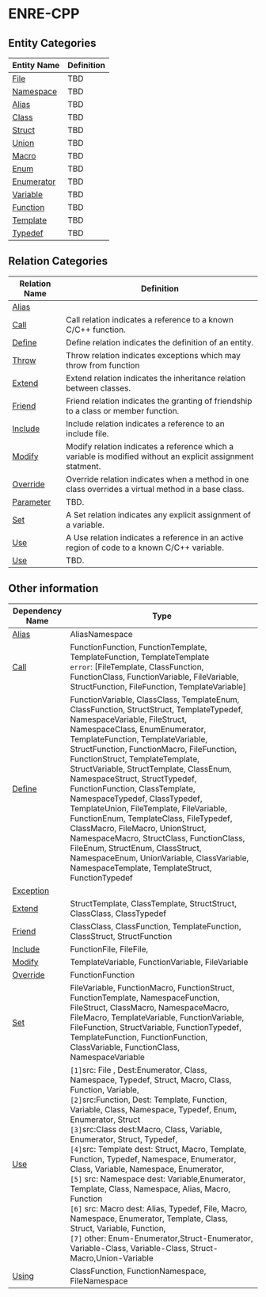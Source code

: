 # ENRE-CPP


## Entity Categories

| Entity Name                        | Definition                                   |
|------------------------------------|----------------------------------------------|
| [File](entity/File.md)             | TBD                                          |
| [Namespace](entity/Namespace.md)   | TBD                                          |
| [Alias](entity/Alias.md)           | TBD                                          |
| [Class](entity/Class.md)           | TBD                                          |
| [Struct](entity/Struct.md)         | TBD                                          |
| [Union](entity/Union.md)           | TBD                                          |
| [Macro](entity/Macro.md)           | TBD                                          |
| [Enum](entity/Enum.md)             | TBD                                          |
| [Enumerator](entity/Enumerator.md) | TBD                                          |
| [Variable](entity/Variable.md)     | TBD                                          |
| [Function](entity/Function.md)     | TBD                                          |
| [Template](entity/Template.md)     | TBD                                          |
| [Typedef](entity/Typedef.md)       | TBD                                          |

## Relation Categories

| Relation Name                      | Definition                                                                                                  |
|------------------------------------|-------------------------------------------------------------------------------------------------------------|
| [Alias](relation/Alias.md)         |                                                                                                             |
| [Call](relation/Call.md)           | Call relation indicates a reference to a known C/C++ function.                                              |
| [Define](relation/Define.md)       | Define relation indicates the definition of an entity.                                                      |
| [Throw](relation/Throw.md)         | Throw relation indicates exceptions which may throw from function                                           |
| [Extend](relation/Extend.md)       | Extend relation indicates the inheritance relation between classes.                                         |
| [Friend](relation/Friend.md)       | Friend relation indicates the granting of friendship to a class or member function.                         |
| [Include](relation/Include.md)     | Include relation indicates a reference to an include file.                                                  |
| [Modify](relation/Modify.md)       | Modify relation indicates a reference which a variable is modified without an explicit assignment statment. |
| [Override](relation/Override.md)   | Override relation indicates when a method in one class overrides a virtual method in a base class.          |
| [Parameter](relation/Parameter.md) | TBD.                                                                                                        |
| [Set](relation/Set.md)             | A Set relation indicates any explicit assignment of a variable.                                             |
| [Use](relation/Use.md)             | A Use relation indicates a reference in an active region of code to a known C/C++ variable.                 |
| [Use](relation/Using.md)           | TBD.                                                                                                        |

## Other information

| Dependency Name                      | Type                                                                                                                                                                                                                                                                                                                                                                                                                                                                                                                                                                                                                                                                                                                                                                                                                   |
|--------------------------------------|------------------------------------------------------------------------------------------------------------------------------------------------------------------------------------------------------------------------------------------------------------------------------------------------------------------------------------------------------------------------------------------------------------------------------------------------------------------------------------------------------------------------------------------------------------------------------------------------------------------------------------------------------------------------------------------------------------------------------------------------------------------------------------------------------------------------|
| [Alias](dependency/Alias.md)         | AliasNamespace                                                                                                                                                                                                                                                                                                                                                                                                                                                                                                                                                                                                                                                                                                                                                                                                         |
| [Call](dependency/Call.md)           | FunctionFunction, FunctionTemplate, TemplateFunction, TemplateTemplate <br/>```error```: [FileTemplate, ClassFunction, FunctionClass,  FunctionVariable, FileVariable, StructFunction, FileFunction, TemplateVariable]                                                                                                                                                                                                                                                                                                                                                                                                                                                                                                                                                                                                 |
| [Define](dependency/Define.md)       | FunctionVariable, ClassClass, TemplateEnum, ClassFunction, StructStruct, TemplateTypedef, NamespaceVariable, FileStruct, NamespaceClass, EnumEnumerator, TemplateFunction, TemplateVariable, StructFunction, FunctionMacro, FileFunction, FunctionStruct, TemplateTemplate, StructVariable, StructTemplate, ClassEnum, NamespaceStruct, StructTypedef, FunctionFunction, ClassTemplate, NamespaceTypedef, ClassTypedef, TemplateUnion, FileTemplate, FileVariable, FunctionEnum, TemplateClass, FileTypedef, ClassMacro, FileMacro, UnionStruct, NamespaceMacro, StructClass, FunctionClass, FileEnum, StructEnum, ClassStruct, NamespaceEnum, UnionVariable, ClassVariable, NamespaceTemplate, TemplateStruct, FunctionTypedef                                                                                        |
| [Exception](dependency/Exception.md) |                                                                                                                                                                                                                                                                                                                                                                                                                                                                                                                                                                                                                                                                                                                                                                                                                        |
| [Extend](dependency/Extend.md)       | StructTemplate, ClassTemplate, StructStruct,  ClassClass,  ClassTypedef                                                                                                                                                                                                                                                                                                                                                                                                                                                                                                                                                                                                                                                                                                                                                |
| [Friend](dependency/Friend.md)       | ClassClass, ClassFunction,   TemplateFunction, ClassStruct, StructFunction                                                                                                                                                                                                                                                                                                                                                                                                                                                                                                                                                                                                                                                                                                                                             |
| [Include](dependency/Include.md)     | FunctionFile, FileFile,                                                                                                                                                                                                                                                                                                                                                                                                                                                                                                                                                                                                                                                                                                                                                                                                |
| [Modify](dependency/Modify.md)       | TemplateVariable, FunctionVariable,  FileVariable                                                                                                                                                                                                                                                                                                                                                                                                                                                                                                                                                                                                                                                                                                                                                                      |
| [Override](dependency/Override.md)   | FunctionFunction                                                                                                                                                                                                                                                                                                                                                                                                                                                                                                                                                                                                                                                                                                                                                                                                       |
| [Set](dependency/Set.md)             | FileVariable, FunctionMacro, FunctionStruct, FunctionTemplate, NamespaceFunction, FileStruct, ClassMacro, NamespaceMacro, FileMacro, TemplateVariable, FunctionVariable, FileFunction, StructVariable, FunctionTypedef, TemplateFunction, FunctionFunction, ClassVariable, FunctionClass, NamespaceVariable                                                                                                                                                                                                                                                                                                                                                                                                                                                                                                            |
| [Use](dependency/Use.md)             | ``[1]``src: File , Dest:Enumerator, Class, Namespace, Typedef, Struct, Macro, Class, Function, Variable, <br/> ``[2]``src:Function, Dest: Template, Function, Variable, Class, Namespace, Typedef, Enum, Enumerator, Struct <br/> ``[3]``src:Class dest:Macro, Class, Variable, Enumerator, Struct, Typedef,<br/>``[4]``src: Template dest: Struct, Macro, Template, Function, Typedef, Namespace, Enumerator, Class, Variable, Namespace, Enumerator, <br/> ``[5]`` src: Namespace dest: Variable,Enumerator, Template, Class, Namespace,  Alias, Macro, Function<br/> ``[6]`` src: Macro dest: Alias,  Typedef, File, Macro, Namespace, Enumerator, Template, Class, Struct, Variable, Function, <br/>``[7]`` other: Enum-Enumerator,Struct-Enumerator,  Variable-Class, Variable-Class, Struct-Macro,Union-Variable |
| [Using]()                            | ClassFunction, FunctionNamespace, FileNamespace                                                                                                                                                                                                                                                                                                                                                                                                                                                                                                                                                                                                                                                                                                                                                                        |